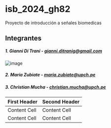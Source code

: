# isb_2024_gh82
Proyecto de introducción a señales biomedicas


## Integrantes
##### 1. Gianni Di Trani  - gianni.ditranig@gmail.com
![image](https://github.com/MariaZubiate/isb_2024_gh82/assets/164538247/7bc954aa-1480-49ca-a2cc-fb4aa8ffd471)
##### 2. María Zubiate - maria.zubiate@upch.pe
##### 3. Christian Mucha - christian.mucha@upch.pe
| First Header  | Second Header |
| ------------- | ------------- |
| Content Cell  | Content Cell  |
| Content Cell  | Content Cell  |
